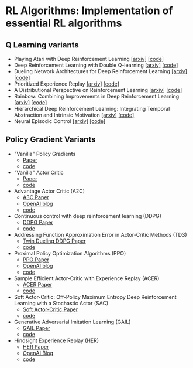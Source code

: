 # RL Algorithms: Implementation of essential RL algorithms
## Q Learning variants 
* Playing Atari with Deep Reinforcement Learning [[arxiv]](https://www.cs.toronto.edu/~vmnih/docs/dqn.pdf) [[code]](https://github.com/kostagiolasn/RL-Algorithms/tree/master/Q-learning/1.%20DQN)
* Deep Reinforcement Learning with Double Q-learning [[arxiv]](https://arxiv.org/abs/1509.06461) [[code]](https://github.com/kostagiolasn/RL-Algorithms/tree/master/Q-learning/2.%20Double%20DQN)
* Dueling Network Architectures for Deep Reinforcement Learning [[arxiv]](https://arxiv.org/abs/1511.06581) [[code]](https://github.com/kostagiolasn/RL-Algorithms/tree/master/Q-learning/3.%20Dueling%20DQN)
* Prioritized Experience Replay [[arxiv]](https://arxiv.org/abs/1511.05952) [[code]](https://github.com/kostagiolasn/RL-Algorithms/tree/master/Q-learning/4.%20Prioritized%20Experience%20Replay)
* A Distributional Perspective on Reinforcement Learning [[arxiv]](https://arxiv.org/pdf/1707.06887.pdf) [[code]](#)
* Rainbow: Combining Improvements in Deep Reinforcement Learning [[arxiv]](https://arxiv.org/abs/1710.02298) [[code]](#)
* Hierarchical Deep Reinforcement Learning: Integrating Temporal Abstraction and Intrinsic Motivation  [[arxiv]](https://arxiv.org/abs/1604.06057) [[code]](#)
* Neural Episodic Control [[arxiv]](https://arxiv.org/pdf/1703.01988.pdf) [[code]](#)

## Policy Gradient Variants
* "Vanilla" Policy Gradients
  - [Paper](https://papers.nips.cc/paper/1713-policy-gradient-methods-for-reinforcement-learning-with-function-approximation.pdf)
  - [code](https://github.com/kostagiolasn/RL-Algorithms/tree/master/Policy%20Gradients/1.%20%22Vanilla%22%20(Monte-Carlo)%20Policy%20Gradients)
* "Vanilla" Actor Critic
  - [Paper](https://papers.nips.cc/paper/1786-actor-critic-algorithms.pdf)
  - [code](https://github.com/kostagiolasn/RL-Algorithms/tree/master/Policy%20Gradients/2.%20%22Vanilla%22%20Actor-Critic)
* Advantage Actor Critic (A2C)
  - [A3C Paper](https://arxiv.org/pdf/1602.01783.pdf) 
  - [OpenAI blog](https://blog.openai.com/baselines-acktr-a2c/#a2canda3c)
  - [code](https://github.com/kostagiolasn/RL-Algorithms/tree/master/Policy%20Gradients/3.%20Advantage%20Actor-Critic%20(A2C))
* Continuous control with deep reinforcement learning (DDPG)
  - [DDPG Paper](https://arxiv.org/abs/1509.02971)
  - [code](https://github.com/kostagiolasn/RL-Algorithms/tree/master/Policy%20Gradients/4.%20DDPG)
* Addressing Function Approximation Error in Actor-Critic Methods (TD3)
  - [Twin Dueling DDPG Paper](https://arxiv.org/abs/1802.09477)
  - [code](#)
* Proximal Policy Optimization Algorithms (PPO)
  - [PPO Paper](https://arxiv.org/abs/1707.06347)
  - [OpenAI blog](https://blog.openai.com/openai-baselines-ppo/)
  - [code](#)
* Sample Efficient Actor-Critic with Experience Replay (ACER)
  - [ACER Paper](https://arxiv.org/abs/1611.01224)
  - [code](#)
* Soft Actor-Critic: Off-Policy Maximum Entropy Deep Reinforcement Learning with a Stochastic Actor (SAC)
  - [Soft Actor-Critic Paper](https://arxiv.org/abs/1801.01290)
  - [code](#)
* Generative Adversarial Imitation Learning (GAIL)
  - [GAIL Paper](https://arxiv.org/abs/1606.03476)
  - [code](#)
* Hindsight Experience Replay (HER)
  - [HER Paper](https://arxiv.org/abs/1707.01495)
  - [OpenAI Blog](https://blog.openai.com/ingredients-for-robotics-research/#understandingher)
  - [code](#)
